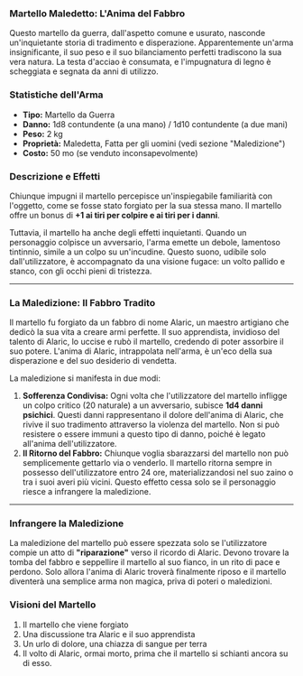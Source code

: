 ### **Martello Maledetto: L'Anima del Fabbro**

Questo martello da guerra, dall'aspetto comune e usurato, nasconde un'inquietante storia di tradimento e disperazione. Apparentemente un'arma insignificante, il suo peso e il suo bilanciamento perfetti tradiscono la sua vera natura. La testa d'acciao è consumata, e l'impugnatura di legno è scheggiata e segnata da anni di utilizzo.

### **Statistiche dell'Arma**

- **Tipo:** Martello da Guerra
- **Danno:** 1d8 contundente (a una mano) / 1d10 contundente (a due mani)
- **Peso:** 2 kg
- **Proprietà:** Maledetta, Fatta per gli uomini (vedi sezione "Maledizione")
- **Costo:** 50 mo (se venduto inconsapevolmente)

### **Descrizione e Effetti**

Chiunque impugni il martello percepisce un'inspiegabile familiarità con l'oggetto, come se fosse stato forgiato per la sua stessa mano. Il martello offre un bonus di **+1 ai tiri per colpire e ai tiri per i danni**.

Tuttavia, il martello ha anche degli effetti inquietanti. Quando un personaggio colpisce un avversario, l'arma emette un debole, lamentoso tintinnio, simile a un colpo su un'incudine. Questo suono, udibile solo dall'utilizzatore, è accompagnato da una visione fugace: un volto pallido e stanco, con gli occhi pieni di tristezza.

---

### **La Maledizione: Il Fabbro Tradito**

Il martello fu forgiato da un fabbro di nome Alaric, un maestro artigiano che dedicò la sua vita a creare armi perfette. Il suo apprendista, invidioso del talento di Alaric, lo uccise e rubò il martello, credendo di poter assorbire il suo potere. L'anima di Alaric, intrappolata nell'arma, è un'eco della sua disperazione e del suo desiderio di vendetta.

La maledizione si manifesta in due modi:

1. **Sofferenza Condivisa:** Ogni volta che l'utilizzatore del martello infligge un colpo critico (20 naturale) a un avversario, subisce **1d4 danni psichici**. Questi danni rappresentano il dolore dell'anima di Alaric, che rivive il suo tradimento attraverso la violenza del martello. Non si può resistere o essere immuni a questo tipo di danno, poiché è legato all'anima dell'utilizzatore.
2. **Il Ritorno del Fabbro:** Chiunque voglia sbarazzarsi del martello non può semplicemente gettarlo via o venderlo. Il martello ritorna sempre in possesso dell'utilizzatore entro 24 ore, materializzandosi nel suo zaino o tra i suoi averi più vicini. Questo effetto cessa solo se il personaggio riesce a infrangere la maledizione.

---

### **Infrangere la Maledizione**

La maledizione del martello può essere spezzata solo se l'utilizzatore compie un atto di **"riparazione"** verso il ricordo di Alaric. Devono trovare la tomba del fabbro e seppellire il martello al suo fianco, in un rito di pace e perdono. Solo allora l'anima di Alaric troverà finalmente riposo e il martello diventerà una semplice arma non magica, priva di poteri o maledizioni.



### Visioni del Martello
1.  Il martello che viene forgiato
2. Una discussione tra Alaric e il suo apprendista
3. Un urlo di dolore, una chiazza di sangue per terra
4. Il volto di Alaric, ormai morto, prima che il martello si schianti ancora su di esso.